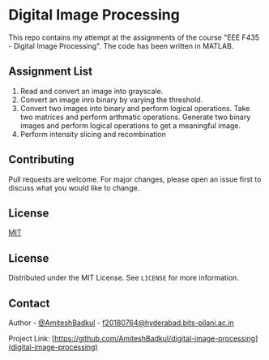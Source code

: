 # Digital Image Processing

This repo contains my attempt at the assignments of the course "EEE F435 - Digital Image Processing". The code has been written in MATLAB.

## Assignment List
1. Read and convert an image into grayscale.
2. Convert an image inro binary by varying the threshold.
3. Convert two images into binary and perform logical operations. Take two matrices and perform arthmatic operations. Generate two binary images and perform logical operations to get a meaningful image.
4. Perform intensity slicing and recombination

## Contributing
Pull requests are welcome. For major changes, please open an issue first to discuss what you would like to change.


## License
[MIT](https://github.com/AmiteshBadkul/digital-image-processing/blob/master/LICENSE)

<!-- LICENSE -->
## License

Distributed under the MIT License. See `LICENSE` for more information.

<!-- CONTACT -->
## Contact

Author - [@AmiteshBadkul](https://github.com/AmiteshBadkul) - f20180764@hyderabad.bits-pilani.ac.in

Project Link: [https://github.com/AmiteshBadkul/digital-image-processing](digital-image-processing)
